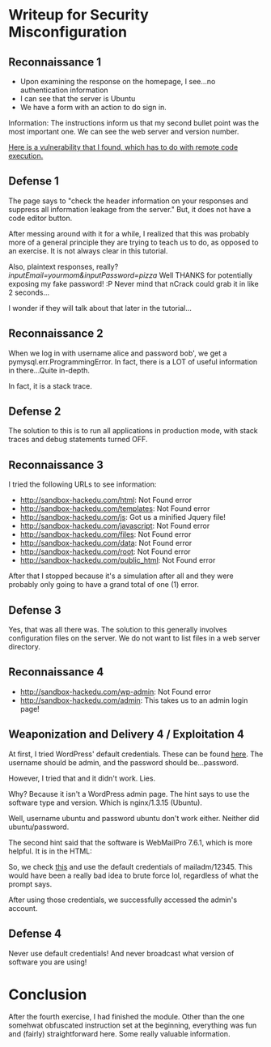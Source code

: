 # Writeup for Security Misconfiguration 

## Reconnaissance 1
- Upon examining the response on the homepage, I see...no authentication information
- I can see that the server is Ubuntu 
- We have a form with an action to do sign in.

Information: The instructions inform us that my second bullet point was the most important one. We can see the web server and version number. 

[Here is a vulnerability that I found, which has to do with remote code execution.](https://www.cvedetails.com/cve/CVE-2014-0133/)

## Defense 1

The page says to "check the header information on your responses and suppress all information leakage from the server." But, it does not have a code editor button. 

After messing around with it for a while, I realized that this was probably more of a general principle they are trying to teach us to do, as opposed to an exercise. It is not always clear in this tutorial. 

Also, plaintext responses, really? *inputEmail=yourmom&inputPassword=pizza* Well THANKS for potentially exposing my fake password! :P Never mind that nCrack could grab it in like 2 seconds...

I wonder if they will talk about that later in the tutorial...


## Reconnaissance 2

When we log in with username alice and password bob', we get a pymysql.err.ProgrammingError. In fact, there is a LOT of useful information in there...Quite in-depth. 

In fact, it is a stack trace. 

## Defense 2

The solution to this is to run all applications in production mode, with stack traces and debug statements turned OFF. 

## Reconnaissance 3

I tried the following URLs to see information: 

- http://sandbox-hackedu.com/html: Not Found error
- http://sandbox-hackedu.com/templates: Not Found error
- http://sandbox-hackedu.com/js: Got us a minified Jquery file!
- http://sandbox-hackedu.com/javascript: Not Found error
- http://sandbox-hackedu.com/files: Not Found error 
- http://sandbox-hackedu.com/data: Not Found error
- http://sandbox-hackedu.com/root: Not Found error
- http://sandbox-hackedu.com/public_html: Not Found error

After that I stopped because it's a simulation after all and they were probably only going to have a grand total of one (1) error. 

## Defense 3

Yes, that was all there was. The solution to this generally involves configuration files on the server. We do not want to list files in a web server directory. 

## Reconnaissance 4

- http://sandbox-hackedu.com/wp-admin: Not Found error
- http://sandbox-hackedu.com/admin: This takes us to an admin login page! 

## Weaponization and Delivery 4 / Exploitation 4

At first, I tried WordPress' default credentials. These can be found [here](https://varyingvagrantvagrants.org/docs/en-US/default-credentials/). The username should be admin, and the password should be...password. 

However, I tried that and it didn't work. Lies. 

Why? Because it isn't a WordPress admin page. The hint says to use the software type and version. Which is nginx/1.3.15 (Ubuntu). 

Well, username ubuntu and password ubuntu don't work either. Neither did ubuntu/password. 

The second hint said that the software is WebMailPro 7.6.1, which is more helpful. It is in the HTML: <title>WebMail Pro 7.6.1 Admin Panel</title> 

So, we check [this](https://afterlogic.com/docs/webmail-pro-net/adminpanel-guide/login-screen) and use the default credentials of mailadm/12345. This would have been a really bad idea to brute force lol, regardless of what the prompt says. 

After using those credentials, we successfully accessed the admin's account. 

## Defense 4

Never use default credentials! And never broadcast what version of software you are using! 

# Conclusion

After the fourth exercise, I had finished the module. Other than the one somehwat obfuscated instruction set at the beginning, everything was fun and (fairly) straightforward here. Some really valuable information. 
